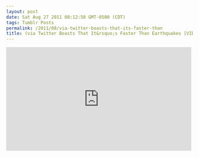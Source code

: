 ```yaml
---
layout: post
date: Sat Aug 27 2011 08:12:58 GMT-0500 (CDT)
tags: Tumblr Posts
permalink: /2011/08/via-twitter-boasts-that-its-faster-than
title: (via Twitter Boasts That It&rsquo;s Faster Than Earthquakes [VIDEO])
---
```


<iframe width="500" height="281" id="youtube_iframe" src="https://www.youtube.com/embed/0UFsJhYBxzY?feature=oembed&amp;enablejsapi=1&amp;origin=http://safe.txmblr.com&amp;wmode=opaque" frameborder="0" allowfullscreen=""></iframe>
